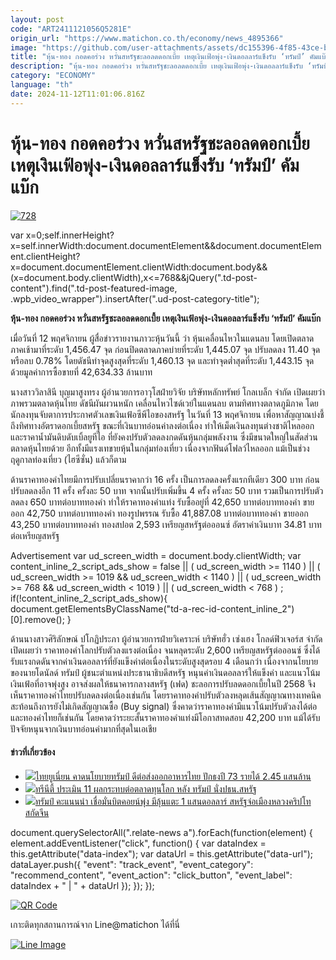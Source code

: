 ```yaml
---
layout: post
code: "ART2411121056Q5281E"
origin_url: "https://www.matichon.co.th/economy/news_4895366"
image: "https://github.com/user-attachments/assets/dc155396-4f85-43ce-b45b-c32cce213cbb"
title: "หุ้น-ทอง กอดคอร่วง หวั่นสหรัฐชะลอลดดอกเบี้ย เหตุเงินเฟ้อพุ่ง-เงินดอลลาร์แข็งรับ ‘ทรัมป์’ คัมแบ๊ก"
description: "หุ้น-ทอง กอดคอร่วง หวั่นสหรัฐชะลอลดดอกเบี้ย เหตุเงินเฟ้อพุ่ง-เงินดอลลาร์แข็งรับ ‘ทรัมป์’ คัมแบ๊ก"
category: "ECONOMY"
language: "th"
date: 2024-11-12T11:01:06.816Z
---
```


# หุ้น-ทอง กอดคอร่วง หวั่นสหรัฐชะลอลดดอกเบี้ย เหตุเงินเฟ้อพุ่ง-เงินดอลลาร์แข็งรับ ‘ทรัมป์’ คัมแบ๊ก

[![](https://www.matichon.co.th/wp-content/uploads/2024/11/728-144.jpg "728")](https://www.matichon.co.th/wp-content/uploads/2024/11/728-144.jpg)

var x=0;self.innerHeight?x=self.innerWidth:document.documentElement&&document.documentElement.clientHeight?x=document.documentElement.clientWidth:document.body&&(x=document.body.clientWidth),x<=768&&jQuery(".td-post-content").find(".td-post-featured-image, .wpb\_video\_wrapper").insertAfter(".ud-post-category-title");

**หุ้น-ทอง กอดคอร่วง หวั่นสหรัฐชะลอลดดอกเบี้ย เหตุเงินเฟ้อพุ่ง-เงินดอลลาร์แข็งรับ ‘ทรัมป์’ คัมแบ๊ก**

เมื่อวันที่ 12 พฤศจิกายน ผู้สื่อข่าวรายงานภาวะหุ้นวันนี้ ว่า หุ้นเคลื่อนไหวในแดนลบ โดยเปิดตลาดภาคเช้ามาที่ระดับ 1,456.47 จุด ก่อนปิดตลาดภาคบ่ายที่ระดับ 1,445.07 จุด ปรับลดลง 11.40 จุด หรือลบ 0.78% โดยดัชนีทำจุดสูงสุดที่ระดับ 1,460.13 จุด และทำจุดต่ำสุดที่ระดับ 1,443.15 จุด ด้วยมูลค่าการซื้อขายที่ 42,634.33 ล้านบาท

นางสาววิลาสินี บุญมาสูงทรง ผู้อำนวยการอาวุโสฝ่ายวิจัย บริษัทหลักทรัพย์ โกลเบล็ก จำกัด เปิดเผยว่า ภาพรวมตลาดหุ้นไทย ดัชนีผันผวนหนัก เคลื่อนไหวไซด์เวย์ในแดนลบ ตามทิศทางตลาดภูมิภาค โดยนักลงทุนจับตาการประกาศตัวเลขเงินเฟ้อซีพีไอของสหรัฐ ในวันที่ 13 พฤศจิกายน เพื่อหาสัญญาณบ่งชี้ถึงทิศทางอัตราดอกเบี้ยสหรัฐ ขณะที่เงินบาทอ่อนค่าลงต่อเนื่อง ทำให้เม็ดเงินลงทุนต่างชาติไหลออก และราคาน้ำมันดิบดับเบิ้ลยูทีไอ ที่ยังคงปรับตัวลดลงกดดันหุ้นกลุ่มพลังงาน ซึ่งมีขนาดใหญ่ในสัดส่วนตลาดหุ้นไทยด้วย อีกทั้งมีแรงเทขายหุ้นในกลุ่มท่องเที่ยว เนื่องจากฟันด์โฟลว์ไหลออก แม้เป็นช่วงฤดูกาลท่องเที่ยว (ไฮซีซั่น) แล้วก็ตาม

ด้านราคาทองคำไทยมีการปรับเปลี่ยนราคากว่า 16 ครั้ง เป็นการลดลงครั้งแรกทีเดียว 300 บาท ก่อนปรับลดลงอีก 11 ครั้ง ครั้งละ 50 บาท จากนั้นปรับเพิ่มขึ้น 4 ครั้ง ครั้งละ 50 บาท รวมเป็นการปรับตัวลดลง 650 บาทต่อบาททองคำ ทำให้ราคาทองคำแท่ง รับซื้ออยู่ที่ 42,650 บาทต่อบาททองคำ ขายออก 42,750 บาทต่อบาททองคำ ทองรูปพรรณ รับซื้อ 41,887.08 บาทต่อบาททองคำ ขายออก 43,250 บาทต่อบาททองคำ ทองสปอต 2,593 เหรียญสหรัฐต่อออนซ์ อัตราค่าเงินบาท 34.81 บาทต่อเหรียญสหรัฐ

Advertisement var ud\_screen\_width = document.body.clientWidth; var content\_inline\_2\_script\_ads\_show = false || ( ud\_screen\_width >= 1140 ) || ( ud\_screen\_width >= 1019 && ud\_screen\_width < 1140 ) || ( ud\_screen\_width >= 768 && ud\_screen\_width < 1019 ) || ( ud\_screen\_width < 768 ) ; if(!content\_inline\_2\_script\_ads\_show){ document.getElementsByClassName("td-a-rec-id-content\_inline\_2")\[0\].remove(); }

ด้านนางสาวศิริลักษณ์ ปโกฏิประภา ผู้อำนวยการฝ่ายวิเคราะห์ บริษัทฮั่ว เซ่งเฮง โกลด์ฟิวเจอร์ส จำกัด เปิดเผยว่า ราคาทองคำโลกปรับตัวลงแรงต่อเนื่อง จนหลุดระดับ 2,600 เหรียญสหรัฐต่อออนซ์ ซึ่งได้รับแรงกดดันจากค่าเงินดอลลาร์ที่ยังแข็งค่าต่อเนื่องในระดับสูงสุดรอบ 4 เดือนกว่า เนื่องจากนโยบายของนายโดนัลด์ ทรัมป์ ผู้ชนะตำแหน่งประธานาธิบดีสหรัฐ หนุนค่าเงินดอลลาร์ให้แข็งค่า และแนวโน้มเงินเฟ้อที่อาจพุ่งสูง อาจส่งผลให้ธนาคารกลางสหรัฐ (เฟด) ชะลอการปรับลดดอกเบี้ยในปี 2568 จึงเห็นราคาทองคำไทยปรับลดลงต่อเนื่องเช่นกัน โดยราคาทองคำปรับตัวลงหลุดเส้นสัญญาณทางเทคนิค สะท้อนถึงการยังไม่เกิดสัญญาณซื้อ (Buy signal) ซึ่งคาดว่าราคาทองคำมีแนวโน้มปรับตัวลงได้ต่อ และทองคำไทยก็เช่นกัน โดยคาดว่าระยะสั้นราคาทองคำแท่งมีโอกาสทดสอบ 42,200 บาท แม้ได้รับปัจจัยหนุนจากเงินบาทอ่อนค่ามากที่สุดในเอเชีย

#### ข่าวที่เกี่ยวข้อง

*   [![](https://www.matichon.co.th/wp-content/uploads/2024/11/728-139.jpg)ไทยยูเนี่ยน คาดนโยบายทรัมป์ ดีต่อส่งออกอาหารไทย ปักธงปี 73 รายได้ 2.45 แสนล้าน](https://www.matichon.co.th/economy/news_4893191)
*   [![](https://www.matichon.co.th/wp-content/uploads/2024/11/728-80.jpg)ทรีนีตี้ ประเมิน 11 ผลกระทบต่อตลาดทุนโลก หลัง ทรัมป์ นั่งปธน.สหรัฐ](https://www.matichon.co.th/economy/news_4886754)
*   [![](https://www.matichon.co.th/wp-content/uploads/2024/11/ทรัมปื154.jpg)ทรัมป์ คะแนนนำ เชื่อมั่นบิตคอยน์พุ่ง มีลุ้นแตะ 1 แสนดอลลาร์ สหรัฐจ่อเมืองหลวงคริปโท สกัดจีน](https://www.matichon.co.th/foreign/news_4884947)

document.querySelectorAll(".relate-news a").forEach(function(element) { element.addEventListener("click", function() { var dataIndex = this.getAttribute("data-index"); var dataUrl = this.getAttribute("data-url"); dataLayer.push({ "event": "track\_event", "event\_category": "recommend\_content", "event\_action": "click\_button", "event\_label": dataIndex + " | " + dataUrl }); }); });

[![QR Code](https://www.matichon.co.th/wp-content/uploads/2023/07/wob1371z.jpg)](https://lin.ee/ht0nDxX)

เกาะติดทุกสถานการณ์จาก Line@matichon ได้ที่นี่

[![Line Image](https://www.matichon.co.th/wp-content/uploads/2023/07/th.png)](https://lin.ee/ht0nDxX)